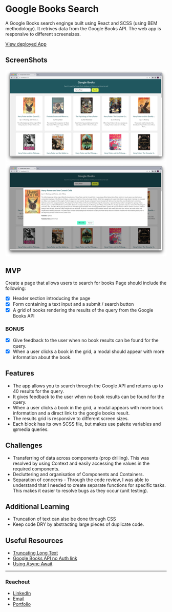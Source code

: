 # Google Books Search

A Google Books search enginge built using React and SCSS (using BEM methodology). It retrives data from the Google Books API. The web app is responsive to different screensizes.

[View deployed App](https://google-books-one.vercel.app/)

## ScreenShots

![Screenshot of Search Functionality](./src/assets/READMEImages/AppScreenShot1.png)
![Screenshot of Book Modal](./src/assets/READMEImages/AppScreenShot2.png)

## MVP

Create a page that allows users to search for books
Page should include the following:

- [x] Header section introducing the page
- [x] Form containing a text input and a submit / search button
- [x] A grid of books rendering the results of the query from the Google Books API

### BONUS

- [x] Give feedback to the user when no book results can be found for the query.
- [x] When a user clicks a book in the grid, a modal should appear with more information about the book.

## Features

- The app allows you to search through the Google API and returns up to 40 results for the query.
- It gives feedback to the user when no book results can be found for the query.
- When a user clicks a book in the grid, a modal appears with more book information and a direct link to the google books result.
- The results grid is responsive to different screen sizes.
- Each block has its own SCSS file, but makes use palette variables and @media queries.

## Challenges

- Transferring of data across components (prop drilling). This was resolved by using Context and easily accessing the values in the required components.
- Decluttering and organisation of Components and Containers.
- Separation of concerns - Through the code review, I was able to understand that I needed to create separate functions for specific tasks. This makes it easier to resolve bugs as they occur (unit testing).

## Additional Learning

- Truncation of text can also be done through CSS
- Keep code DRY by abstracting large pieces of duplicate code.

## Useful Resources

- [Truncating Long Text](https://javascript.info/task/truncate)
- [Google Books API no Auth link](https://developers.google.com/books/docs/v1/using#WorkingVolumes)
- [Using Async Await](https://dmitripavlutin.com/javascript-fetch-async-await/)

---

### Reachout

- [LinkedIn](https://au.linkedin.com/in/ayushjames)
- [Email](mailto:ayushpjames@gmail.com)
- [Portfolio]()
